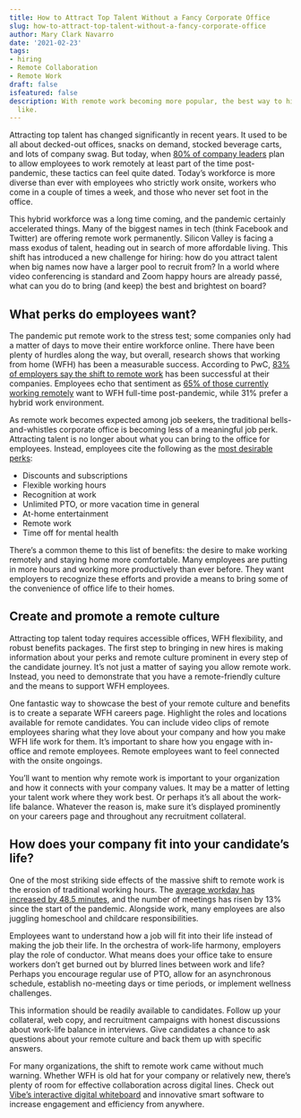 ```yaml
---
title: How to Attract Top Talent Without a Fancy Corporate Office
slug: how-to-attract-top-talent-without-a-fancy-corporate-office
author: Mary Clark Navarro
date: '2021-02-23'
tags:
- hiring
- Remote Collaboration
- Remote Work
draft: false
isfeatured: false
description: With remote work becoming more popular, the best way to hire a great team is to rethink what the ideal job looks
  like.
---
```


Attracting top talent has changed significantly in recent years. It used to be all about decked-out offices, snacks on demand, stocked beverage carts, and lots of company swag. But today, when [80% of company leaders](https://www.hrdive.com/news/gartner-over-80-of-company-leaders-plan-to-permit-remote-work-after-pande/581744/) plan to allow employees to work remotely at least part of the time post-pandemic, these tactics can feel quite dated. Today’s workforce is more diverse than ever with employees who strictly work onsite, workers who come in a couple of times a week, and those who never set foot in the office.

This hybrid workforce was a long time coming, and the pandemic certainly accelerated things. Many of the biggest names in tech (think Facebook and Twitter) are offering remote work permanently. Silicon Valley is facing a mass exodus of talent, heading out in search of more affordable living. This shift has introduced a new challenge for hiring: how do you attract talent when big names now have a larger pool to recruit from? In a world where video conferencing is standard and Zoom happy hours are already passé, what can you do to bring (and keep) the best and brightest on board?

## What perks do employees want?

The pandemic put remote work to the stress test; some companies only had a matter of days to move their entire workforce online. There have been plenty of hurdles along the way, but overall, research shows that working from home (WFH) has been a measurable success. According to PwC, [83% of employers say the shift to remote work](https://www.pwc.com/us/en/library/covid-19/us-remote-work-survey.html) has been successful at their companies. Employees echo that sentiment as [65% of those currently working remotely](https://www.flexjobs.com/blog/post/survey-productivity-balance-improve-during-pandemic-remote-work/) want to WFH full-time post-pandemic, while 31% prefer a hybrid work environment.

As remote work becomes expected among job seekers, the traditional bells-and-whistles corporate office is becoming less of a meaningful job perk. Attracting talent is no longer about what you can bring to the office for employees. Instead, employees cite the following as the [most desirable perks](http://incentiveandmotivation.com/perkbox-reveals-perks-employees-want-2021/):

- Discounts and subscriptions
- Flexible working hours
- Recognition at work
- Unlimited PTO, or more vacation time in general
- At-home entertainment
- Remote work
- Time off for mental health

There’s a common theme to this list of benefits: the desire to make working remotely and staying home more comfortable. Many employees are putting in more hours and working more productively than ever before. They want employers to recognize these efforts and provide a means to bring some of the convenience of office life to their homes.

## Create and promote a remote culture

Attracting top talent today requires accessible offices, WFH flexibility, and robust benefits packages. The first step to bringing in new hires is making information about your perks and remote culture prominent in every step of the candidate journey. It’s not just a matter of saying you allow remote work. Instead, you need to demonstrate that you have a remote-friendly culture and the means to support WFH employees.

One fantastic way to showcase the best of your remote culture and benefits is to create a separate WFH careers page. Highlight the roles and locations available for remote candidates. You can include video clips of remote employees sharing what they love about your company and how you make WFH life work for them. It’s important to share how you engage with in-office and remote employees. Remote employees want to feel connected with the onsite ongoings.

You’ll want to mention why remote work is important to your organization and how it connects with your company values. It may be a matter of letting your talent work where they work best. Or perhaps it’s all about the work-life balance. Whatever the reason is, make sure it’s displayed prominently on your careers page and throughout any recruitment collateral.

## How does your company fit into your candidate’s life?

One of the most striking side effects of the massive shift to remote work is the erosion of traditional working hours. The [average workday has increased by 48.5 minutes](https://www.washingtonpost.com/business/2020/08/04/remote-work-longer-days/), and the number of meetings has risen by 13% since the start of the pandemic. Alongside work, many employees are also juggling homeschool and childcare responsibilities.

Employees want to understand how a job will fit into their life instead of making the job their life. In the orchestra of work-life harmony, employers play the role of conductor. What means does your office take to ensure workers don’t get burned out by blurred lines between work and life? Perhaps you encourage regular use of PTO, allow for an asynchronous schedule, establish no-meeting days or time periods, or implement wellness challenges.

This information should be readily available to candidates. Follow up your collateral, web copy, and recruitment campaigns with honest discussions about work-life balance in interviews. Give candidates a chance to ask questions about your remote culture and back them up with specific answers.

For many organizations, the shift to remote work came without much warning. Whether WFH is old hat for your company or relatively new, there’s plenty of room for effective collaboration across digital lines. Check out [Vibe’s interactive digital whiteboard](https://vibe.us/) and innovative smart software to increase engagement and efficiency from anywhere.
